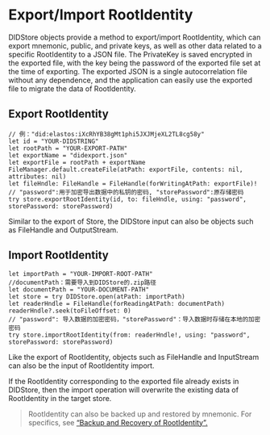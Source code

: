 # Export/Import RootIdentity

DIDStore objects provide a method to export/import RootIdentity, which can export mnemonic, public, and private keys, as well as other data related to a specific RootIdentity to a JSON file. The PrivateKey is saved encrypted in the exported file, with the key being the password of the exported file set at the time of exporting. The exported JSON is a single autocorrelation file without any dependence, and the application can easily use the exported file to migrate the data of RootIdentity.

## Export RootIdentity

```
// 例："did:elastos:iXcRhYB38gMt1phi5JXJMjeXL2TL8cg58y"
let id = "YOUR-DIDSTRING"
let rootPath = "YOUR-EXPORT-PATH"
let exportName = "didexport.json"
let exportFile = rootPath + exportName
FileManager.default.createFile(atPath: exportFile, contents: nil, attributes: nil)
let fileHndle: FileHandle = FileHandle(forWritingAtPath: exportFile)!
// "password":用于加密导出数据中的私钥的密码, "storePassword":原存储密码
try store.exportRootIdentity(id, to: fileHndle, using: "password", storePassword: storePassword)
```

Similar to the export of Store, the DIDStore input can also be objects such as FileHandle and OutputStream.

## Import RootIdentity

```
let importPath = "YOUR-IMPORT-ROOT-PATH"
//documentPath：需要导入到DIDStore的.zip路径
let documentPath = "YOUR-DOCUMENT-PATH"
let store = try DIDStore.open(atPath: importPath)
let readerHndle = FileHandle(forReadingAtPath: documentPath)
readerHndle?.seek(toFileOffset: 0)
// "password": 导入数据的加密密码，"storePassword"：导入数据时存储在本地的加密密码
try store.importRootIdentity(from: readerHndle!, using: "password", storePassword: storePassword)
```

Like the export of RootIdentity, objects such as FileHandle and InputStream can also be the input of RootIdentity import.

If the RootIdentity corresponding to the exported file already exists in DIDStore, then the import operation will overwrite the existing data of RootIdentity in the target store.

> RootIdentity can also be backed up and restored by mnemonic. For specifics, see [“Backup and Recovery of RootIdentity”.](../rootidentity/backup-restore-rootidentity.md)
